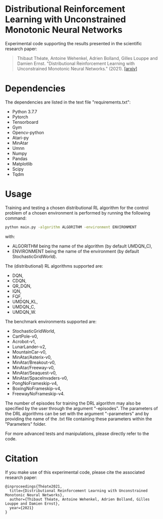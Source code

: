 # Distributional Reinforcement Learning with Unconstrained Monotonic Neural Networks
Experimental code supporting the results presented in the scientific research paper:
> Thibaut Théate, Antoine Wehenkel, Adrien Bolland, Gilles Louppe and Damien Ernst. "Distributional Reinforcement Learning with Unconstrained Monotonic Neural Networks." (2021).
> [[arxiv]](https://arxiv.org/abs/)



# Dependencies

The dependencies are listed in the text file "requirements.txt":
* Python 3.7.7
* Pytorch
* Tensorboard
* Gym
* Opencv-python
* Atari-py
* MinAtar
* Umnn
* Numpy
* Pandas
* Matplotlib
* Scipy
* Tqdm



# Usage

Training and testing a chosen distributional RL algorithm for the control problem of a chosen environment is performed by running the following command:

```bash
python main.py -algorithm ALGORITHM -environment ENVIRONMENT
```

with:
* ALGORITHM being the name of the algorithm (by default UMDQN_C),
* ENVIRONMENT being the name of the environment (by default StochasticGridWorld).

The (distributional) RL algorithms supported are:
* DQN,
* CDQN,
* QR_DQN,
* IQN,
* FQF,
* UMDQN_KL,
* UMDQN_C,
* UMDQN_W.

The benchmark environments supported are:
* StochasticGridWorld,
* CartPole-v0,
* Acrobot-v1,
* LunarLander-v2,
* MountainCar-v0,
* MinAtar/Asterix-v0,
* MinAtar/Breakout-v0,
* MinAtar/Freeway-v0,
* MinAtar/Seaquest-v0,
* MinAtar/SpaceInvaders-v0,
* PongNoFrameskip-v4,
* BoxingNoFrameskip-v4,
* FreewayNoFrameskip-v4.

The number of episodes for training the DRL algorithm may also be specified by the user through the argument "-episodes". The parameters of the DRL algorithms can be set with the argument "-parameters" and by providing the name of the .txt file containing these parameters within the "Parameters" folder.

For more advanced tests and manipulations, please directly refer to the code.



# Citation

If you make use of this experimental code, please cite the associated research paper:

```
@inproceedings{Théate2021,
  title={Distributional Reinforcement Learning with Unconstrained Monotonic Neural Networks},
  author={Thibaut Théate, Antoine Wehenkel, Adrien Bolland, Gilles Louppe and Damien Ernst},
  year={2021}
}
```
